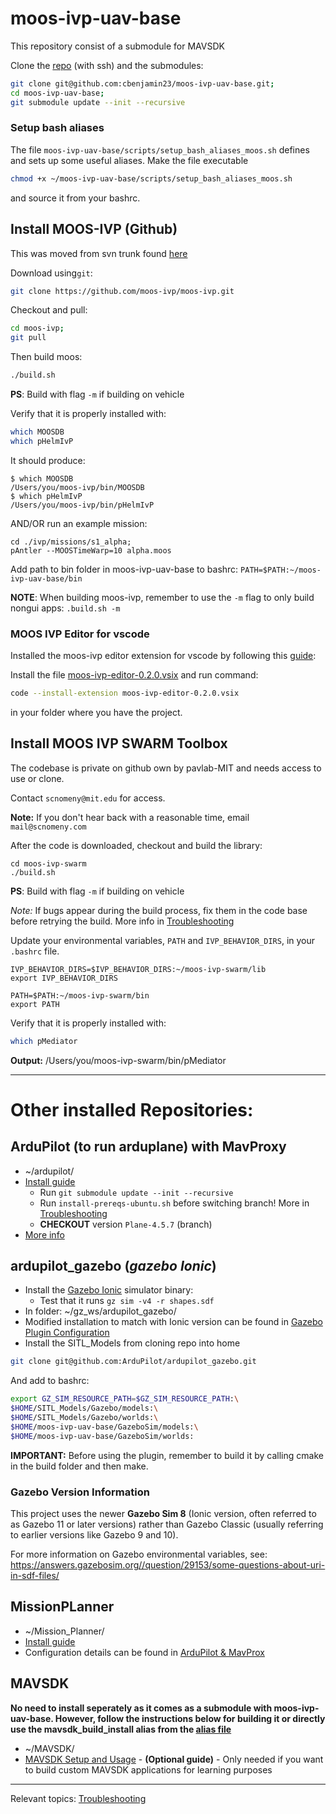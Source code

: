 
# moos-ivp-uav-base


This repository consist of a submodule for MAVSDK 


Clone the [repo](https://github.com/cbenjamin23/moos-ivp-uav-base.git) (with ssh) and the submodules:

```bash
git clone git@github.com:cbenjamin23/moos-ivp-uav-base.git;
cd moos-ivp-uav-base;
git submodule update --init --recursive
```


### Setup bash aliases

The file `moos-ivp-uav-base/scripts/setup_bash_aliases_moos.sh` defines and sets up some useful aliases. 
Make the file executable

```bash
chmod +x ~/moos-ivp-uav-base/scripts/setup_bash_aliases_moos.sh
```

and source it from your bashrc. 

## Install MOOS-IVP (Github)

This was moved from svn trunk found [here](https://oceanai.mit.edu/ivpman/pmwiki/pmwiki.php?n=Lab.ClassSetup#sec_course_software)


Download using`git`:

```bash
git clone https://github.com/moos-ivp/moos-ivp.git
```

Checkout and pull:

```bash
cd moos-ivp;
git pull
```


Then build moos:

```bash
./build.sh 
```
**PS**: Build with flag `-m` if building on vehicle

Verify that it is properly installed with:

```bash
which MOOSDB
which pHelmIvP 
```

It should produce:

	$ which MOOSDB
	/Users/you/moos-ivp/bin/MOOSDB
	$ which pHelmIvP 
	/Users/you/moos-ivp/bin/pHelmIvP

AND/OR run an example mission:
```
cd ./ivp/missions/s1_alpha;
pAntler --MOOSTimeWarp=10 alpha.moos
```

Add path to bin folder in moos-ivp-uav-base to bashrc: `PATH=$PATH:~/moos-ivp-uav-base/bin`

**NOTE**: When building moos-ivp, remember to use the `-m` flag to only build nongui apps: `.build.sh -m`


### MOOS IVP Editor for vscode
Installed the moos-ivp editor extension for vscode by following this [guide](https://msis.github.io/2680notes/editors/vscode/10%20-%20Setting%20things%20up/#install-recommended-extensions):

Install the file [moos-ivp-editor-0.2.0.vsix](https://github.com/msis/2680notes/blob/main/pages/editors/moos-ivp-editor-0.2.0.vsix) and run command:

```bash 
code --install-extension moos-ivp-editor-0.2.0.vsix
```

in your folder where you have the project.


## Install MOOS IVP SWARM Toolbox


The codebase is private on github own by pavlab-MIT and needs access to use or clone.

Contact `scnomeny@mit.edu` for access.

**Note:** If you don't hear back with a reasonable time, email `mail@scnomeny.com`

After the code is downloaded, checkout and build the library:
```shell
cd moos-ivp-swarm
./build.sh
```
**PS**: Build with flag `-m` if building on vehicle

*Note:* If bugs appear during the build process, fix them in the code base before retrying the build. More info in [Troubleshooting](Troubleshooting.md)

Update your environmental variables, `PATH` and `IVP_BEHAVIOR_DIRS`, in your `.bashrc` file.
```shell
IVP_BEHAVIOR_DIRS=$IVP_BEHAVIOR_DIRS:~/moos-ivp-swarm/lib
export IVP_BEHAVIOR_DIRS

PATH=$PATH:~/moos-ivp-swarm/bin
export PATH
```


Verify that it is properly installed with:

```bash
which pMediator
```

**Output:** /Users/you/moos-ivp-swarm/bin/pMediator


---




# Other installed Repositories:

## ArduPilot (to run arduplane) with MavProxy
- ~/ardupilot/
- [Install guide](https://ardupilot.org/dev/docs/building-setup-linux.html#building-setup-linux)
	- Run `git submodule update --init --recursive`
	- Run `install-prereqs-ubuntu.sh` before switching branch! More in [Troubleshooting](Troubleshooting.md)
	- **CHECKOUT** version `Plane-4.5.7` (branch)
- [More info](ArduPilot%20&%20MavProx.md)
## ardupilot_gazebo (*gazebo Ionic*)
- Install the [Gazebo Ionic](https://gazebosim.org/docs/ionic/install_ubuntu/) simulator binary:
	- Test that it runs `gz sim -v4 -r shapes.sdf`
- In folder: ~/gz_ws/ardupilot_gazebo/
- Modified installation to match with Ionic version can be found in [Gazebo Plugin Configuration](Gazebo%20Plugin%20Configuration.md)
- Install the SITL_Models from cloning repo into home
```bash 
git clone git@github.com:ArduPilot/ardupilot_gazebo.git
```
And add to bashrc:
```bash
export GZ_SIM_RESOURCE_PATH=$GZ_SIM_RESOURCE_PATH:\
$HOME/SITL_Models/Gazebo/models:\
$HOME/SITL_Models/Gazebo/worlds:\
$HOME/moos-ivp-uav-base/GazeboSim/models:\
$HOME/moos-ivp-uav-base/GazeboSim/worlds:
```

**IMPORTANT:** Before using the plugin, remember to build it by calling cmake in the build folder and then make. 

### Gazebo Version Information

This project uses the newer **Gazebo Sim 8** (Ionic version, often referred to as Gazebo 11 or later versions) rather than Gazebo Classic (usually referring to earlier versions like Gazebo 9 and 10).

For more information on Gazebo environmental variables, see: https://answers.gazebosim.org//question/29153/some-questions-about-uri-in-sdf-files/ 

## MissionPLanner
- ~/Mission_Planner/
- [Install guide](https://ardupilot.org/planner/docs/mission-planner-installation.html)
- Configuration details can be found in [ArduPilot & MavProx](ArduPilot_&_MavProx.md)
## MAVSDK 

**No need to install seperately as it comes as a submodule with moos-ivp-uav-base. However, follow the instructions below for building it or directly use the mavsdk_build_install alias from the [alias file](setup_bash_aliases_moos.sh)**
- ~/MAVSDK/
- [MAVSDK Setup and Usage](MAVSDK_Setup_&_Usage.md) - **(Optional guide)** - Only needed if you want to build custom MAVSDK applications for learning purposes



---
Relevant topics: [Troubleshooting](Troubleshooting.md)
